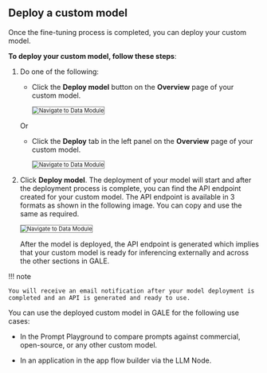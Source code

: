 ## **Deploy a custom model**

Once the fine-tuning process is completed, you can deploy your custom model.

**To deploy your custom model, follow these steps**:



1. Do one of the following:

    * Click the **Deploy model** button on the **Overview** page of your custom model.

        <img src="../images/navigate-to-data-module.png" alt="Navigate to Data Module" title="Navigate to Data Module" style="border: 1px solid gray; zoom:80%;">


    Or


    * Click the **Deploy** tab in the left panel on the **Overview** page of your custom model.

        <img src="../images/navigate-to-data-module.png" alt="Navigate to Data Module" title="Navigate to Data Module" style="border: 1px solid gray; zoom:80%;">

1. Click **Deploy model**. The deployment of your model will start and after the deployment process is complete, you can find the API endpoint created for your custom model. The API endpoint is available in 3 formats as shown in the following image. You can copy and use the same as required.

    <img src="../images/navigate-to-data-module.png" alt="Navigate to Data Module" title="Navigate to Data Module" style="border: 1px solid gray; zoom:80%;">

    After the model is deployed, the API endpoint is generated which implies that your custom model is ready for inferencing externally and across the other sections in GALE.

!!! note

    You will receive an email notification after your model deployment is completed and an API is generated and ready to use.

You can use the deployed custom model in GALE for the following use cases:


* In the Prompt Playground to compare prompts against commercial, open-source, or any other custom model.

* In an application in the app flow builder via the LLM Node.
